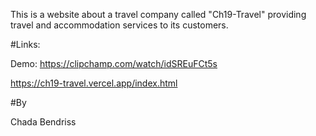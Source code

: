 This is a website about a travel company called "Ch19-Travel" providing travel and accommodation services to its customers.


#Links:

Demo:
https://clipchamp.com/watch/idSREuFCt5s


https://ch19-travel.vercel.app/index.html

#By

Chada Bendriss


